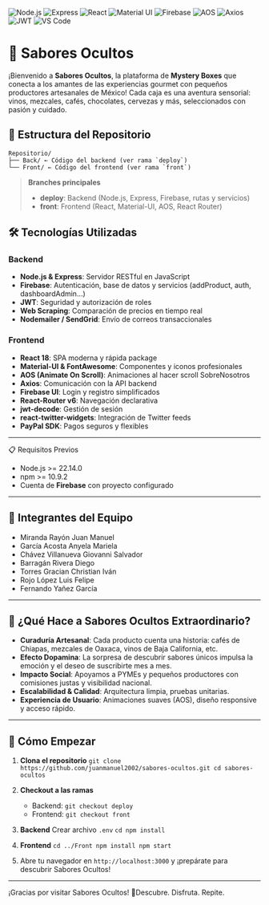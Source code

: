 <!-- Badges de Tecnologías (copia y pega individualmente donde las necesites) -->

![Node.js](https://img.shields.io/badge/Node.js-339933?logo=node.js&logoColor=white)
![Express](https://img.shields.io/badge/Express-404D59?logo=express&logoColor=white)
![React](https://img.shields.io/badge/React-20232A?logo=react&logoColor=61DAFB)
![Material UI](https://img.shields.io/badge/Material%20UI-0081CB?logo=mui&logoColor=white)
![Firebase](https://img.shields.io/badge/Firebase-FFCA28?logo=firebase&logoColor=black)
![AOS](https://img.shields.io/badge/AOS-ED2E7E?logo=&logoColor=white)
![Axios](https://img.shields.io/badge/Axios-5A29E4?logo=axios&logoColor=white)
![JWT](https://img.shields.io/badge/JWT-000000?logo=JSON%20web%20tokens&logoColor=white)
![VS Code](https://img.shields.io/badge/VS%20Code-007ACC?logo=visual-studio-code&logoColor=white)



# 🚀 Sabores Ocultos
¡Bienvenido a **Sabores Ocultos**, la plataforma de **Mystery Boxes** que conecta a los amantes de las experiencias gourmet con pequeños productores artesanales de México! Cada caja es una aventura sensorial: vinos, mezcales, cafés, chocolates, cervezas y más, seleccionados con pasión y cuidado.

## 📂 Estructura del Repositorio  
```text
Repositorio/
├── Back/ ← Código del backend (ver rama `deploy`)
└── Front/ ← Código del frontend (ver rama `front`)
```

> **Branches principales**
> - **deploy**: Backend (Node.js, Express, Firebase, rutas y servicios)
> - **front**: Frontend (React, Material-UI, AOS, React Router)

## 🛠️ Tecnologías Utilizadas

### Backend

- **Node.js & Express**: Servidor RESTful en JavaScript
- **Firebase**: Autenticación, base de datos y servicios (addProduct, auth, dashboardAdmin…)
- **JWT**: Seguridad y autorización de roles
- **Web Scraping**: Comparación de precios en tiempo real
- **Nodemailer / SendGrid**: Envío de correos transaccionales
    

### Frontend

- **React 18**: SPA moderna y rápida package    
- **Material-UI & FontAwesome**: Componentes y iconos profesionales
- **AOS (Animate On Scroll)**: Animaciones al hacer scroll SobreNosotros
- **Axios**: Comunicación con la API backend
- **Firebase UI**: Login y registro simplificados
- **React-Router v6**: Navegación declarativa
- **jwt-decode**: Gestión de sesión
- **react-twitter-widgets**: Integración de Twitter feeds
- **PayPal SDK**: Pagos seguros y flexibles
    
---
📋 Requisitos Previos

- Node.js >= 22.14.0  
- npm >= 10.9.2  
- Cuenta de **Firebase** con proyecto configurado  

---

## 👥 Integrantes del Equipo

- Miranda Rayón Juan Manuel
- García Acosta Anyela Mariela
- Chávez Villanueva Giovanni Salvador
- Barragán Rivera Diego
- Torres Gracian Christian Iván
- Rojo López Luis Felipe
- Fernando Yañez García

---

## 🌟 ¿Qué Hace a Sabores Ocultos Extraordinario?

- **Curaduría Artesanal**: Cada producto cuenta una historia: cafés de Chiapas, mezcales de Oaxaca, vinos de Baja California, etc.
- **Efecto Dopamina**: La sorpresa de descubrir sabores únicos impulsa la emoción y el deseo de suscribirte mes a mes.
- **Impacto Social**: Apoyamos a PYMEs y pequeños productores con comisiones justas y visibilidad nacional.
- **Escalabilidad & Calidad**: Arquitectura limpia, pruebas unitarias.
- **Experiencia de Usuario**: Animaciones suaves (AOS), diseño responsive y acceso rápido.
  
---

## 🚀 Cómo Empezar
1. **Clona el repositorio**
  `git clone https://github.com/juanmanuel2002/sabores-ocultos.git cd sabores-ocultos`

3. **Checkout a las ramas**    
    - Backend: `git checkout deploy`
    - Frontend: `git checkout front`
        
4. **Backend**
    Crear archivo `.env`
    `cd npm install`
    
6. **Frontend**
    `cd ../Front npm install npm start`
  
7. Abre tu navegador en `http://localhost:3000` y ¡prepárate para descubrir Sabores Ocultos!
   
---
¡Gracias por visitar Sabores Ocultos! 🎉Descubre. Disfruta. Repite.
